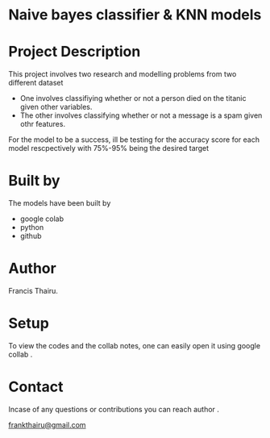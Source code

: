 # Naive bayes classifier & KNN models

# Project Description

This project involves two research and modelling problems from two different dataset 
* One involves classifiying whether or not a person died on the titanic given other variables.
* The other involves classifying whether or not a message is a spam given othr features.

For the model to be a success, ill be testing for the accuracy score for  each model rescpectively with 75%-95% being the desired target

# Built by

The models have been built by 
* google colab
* python 
* github

# Author 

Francis Thairu.

# Setup

To view the codes and the collab notes, one can easily open it using google collab .

# Contact
Incase of any questions or contributions you can reach author .

frankthairu@gmail.com
